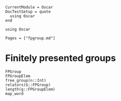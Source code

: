 ```@meta
CurrentModule = Oscar
DocTestSetup = quote
  using Oscar
end
```

```@setup oscar
using Oscar
```

```@contents
Pages = ["fpgroup.md"]
```

# Finitely presented groups

```@docs
FPGroup
FPGroupElem
free_group(n::Int)
relators(G::FPGroup)
length(g::FPGroupElem)
map_word
```

